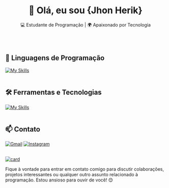 <h1 align="center">👋 Olá, eu sou {Jhon Herik}</h1>

<p align="center">
  💻 Estudante de Programação | 🌍 Apaixonado por Tecnologia
</p><br><br>


## 🚀 Linguagens de Programação
[![My Skills](https://skillicons.dev/icons?i=javascript,typescript,python)](https://skillicons.dev)<br><br>

## 🛠️ Ferramentas e Tecnologias
[![My Skills](https://skillicons.dev/icons?i=vscode,eclipse,mysql,bootstrap,git,github)](https://skillicons.dev)<br><br>

## 📫 Contato

[![Gmail](https://img.shields.io/badge/Gmail-D14836?style=for-the-badge&logo=gmail&logoColor=white)](mailto:jhonherik006@gmail.com) 
[![Instagram](https://img.shields.io/badge/Instagram-E4405F?style=for-the-badge&logo=instagram&logoColor=white)](https://www.instagram.com/jhonherikgc/) <br><br>


[![card](https://github-readme-stats.vercel.app/api?username=jhonherikgc&theme=radical&show_icons=true)](https://github.com/anuraghazra/github-readme-stats)

Fique à vontade para entrar em contato comigo para discutir colaborações, projetos interessantes ou qualquer outro assunto relacionado à programação. Estou ansioso para ouvir de você! 😊 <br><br>

